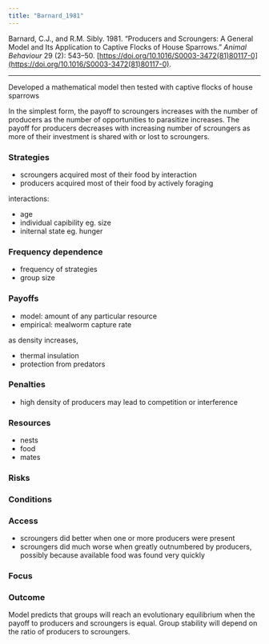 ```yaml
---
title: "Barnard_1981"
---
```


Barnard, C.J., and R.M. Sibly. 1981. “Producers and Scroungers: A General Model and Its Application to Captive Flocks of House Sparrows.” _Animal Behaviour_ 29 (2): 543–50. [https://doi.org/10.1016/S0003-3472(81)80117-0](https://doi.org/10.1016/S0003-3472(81)80117-0).

---

Developed a mathematical model then tested with captive flocks of house sparrows

In the simplest form, the payoff to scroungers increases with the number of producers as the number of opportunities to parasitize increases. The payoff for producers decreases with increasing number of scroungers as more of their investment is shared with or lost to scroungers. 

### Strategies

- scroungers acquired most of their food by interaction
- producers acquired most of their food by actively foraging

interactions:


- age
- individual capibility eg. size
- initernal state eg. hunger

### Frequency dependence

- frequency of strategies
- group size

### Payoffs

- model: amount of any particular resource
- empirical: mealworm capture rate

as density increases,
- thermal insulation
- protection from predators

### Penalties

- high density of producers may lead to competition or interference

### Resources

- nests
- food 
- mates

### Risks

### Conditions

### Access

- scroungers did better when one or more producers were present
- scroungers did much worse when greatly outnumbered by producers, possibly because available food was found very quickly

### Focus

### Outcome

Model predicts that groups will reach an evolutionary equilibrium when the payoff to producers and scroungers is equal. Group stability will depend on the ratio of producers to scroungers. 